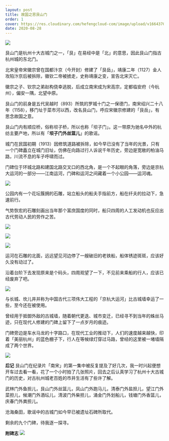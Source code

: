 ```yaml
---
layout: post
title: 故国之思艮山门
order: 1
cover: https://res.cloudinary.com/hefengcloud-com/image/upload/v1664370424/hangzhou/ten-gates/gen-shan-men_j4vdxm.jpg
date: 2020-08-28
---
```


![](https://res.cloudinary.com/hefengcloud-com/image/upload/v1664370424/hangzhou/ten-gates/gen-shan-men_j4vdxm.jpg)

艮山门是杭州十大古城门之一，「艮」在易经中是「北」的意思，因此艮山门指古杭州城的东北门。

北宋皇帝宋徽宗曾在国都汴京（今开封）修建了「艮岳」，靖康二年（1127）金人攻陷汴京后被拆除，徽钦二帝被掳走，史称靖康之变，宣告北宋灭亡。

徽宗之子、钦宗之弟赵构侥幸逃脱，后成立南宋成为宋高宗，定都临安府（今杭州），偏安一隅，北望中原。

艮山门的前身是五代吴越时（893）所筑的罗城十门之一保德门，南宋绍兴二十八年（1158），移门址于菜市河以西，改名艮山门，呼应宋徽宗修建的「艮岳」，有思念故国之意。

艮山门内有顺应桥，俗称坝子桥，所以也称「坝子门」。这一带原为驰名中外的杭纺主要产地，所以有「**坝子门外丝篮儿**」的歌谣。

城门在民国初期（1913）因修筑道路被拆除，如今早已没有了当年的光景，只有一个门碑矗立在城门旧址，仿佛在向路过行人诉说千年历史，旁边是宽敞的柏油马路，川流不息的车子呼啸而过。

门碑位于环城北路和建国北路交叉口的西北角，是一个不起眼的角落，旁边是京杭大运河的一部分——江南运河，门碑和运河之间藏着一个小公园——运河魂。

![](https://res.cloudinary.com/hefengcloud-com/image/upload/v1664370426/hangzhou/ten-gates/yun-he-hun_rvx6bn.jpg)

公园内有一个花坛簇拥的石雕，站立船头的船夫手指前方，船在纤夫的拉动下，急速前行。

气势恢宏的石雕刻画出当年那个富庶国度的同时，船只四周的人工发动机也反应出古代劳动人民的劳作之苦。

![](https://res.cloudinary.com/hefengcloud-com/image/upload/v1664370426/hangzhou/ten-gates/yun-he-xun-01_bvisuc.jpg)

![](https://res.cloudinary.com/hefengcloud-com/image/upload/v1664370425/hangzhou/ten-gates/yun-he-hun-03_jax6kf.jpg)

![](https://res.cloudinary.com/hefengcloud-com/image/upload/v1664370425/hangzhou/ten-gates/yun-he-hun-02_nkedij.jpg)

运河在石雕的北面，远远望见河边停了一艘破旧的老铁船，船体锈迹斑斑，应该好久没有动过了。

沿着台阶下去发现原来是个码头，四周观望了一下，不见前来乘船的行人，应该已经废弃了吧。

![](https://res.cloudinary.com/hefengcloud-com/image/upload/v1664370424/hangzhou/ten-gates/yun-he-hun-04_zkdcjd.jpg)

与长城、坎儿井并称为中国古代三项伟大工程的「京杭大运河」比古城墙幸运了一些，至今还在被使用。

曾经用于抵御外敌的古城墙，随着朝代更迭、城市变迁，已经寻不到当年的蛛丝马迹，只在现代人修建的门碑上留下了一点岁月的痕迹。

门碑旁边是车水马龙的十字路口，在现代工业的推动下，人们的速度越来越快，印着「美丽杭州」的蓝色棚子下，行人在等候绿灯穿过马路，曾经的这里被一堵墙隔成了两个世界。

![](https://res.cloudinary.com/hefengcloud-com/image/upload/v1664370424/hangzhou/ten-gates/gen-shan-men-01_fplf0k.jpg)

**后记**
艮山门在纪录片「南宋」的第一集中被反复提及了好几次，我一时兴起便想开车过去看一看，花了一个小时拍了几张照片，回去之后认真学习了杭州十大古城门的历史，对古杭州城老百姓的市井生活有了些许了解。

武林门外鱼担儿，艮山门外丝篮儿，凤山门外跑马儿，清泰门外盐担儿，望江门外菜担儿，候潮门外酒坛儿，清波门外柴担儿，涌金门外划船儿，钱塘门外香篮儿，庆春门外粪担儿。

沧海桑田，歌谣中的古城门如今早已被遗址石碑所取代。

剩余的九个门碑，待我逐一探寻。

**附碑志**
![](https://res.cloudinary.com/hefengcloud-com/image/upload/v1664370425/hangzhou/ten-gates/gen-shan-men-back_qabm9h.jpg)